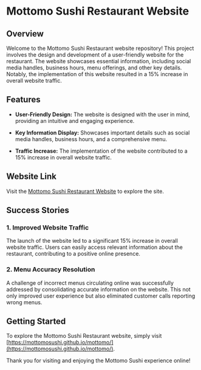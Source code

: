 # Mottomo Sushi Restaurant Website

## Overview

Welcome to the Mottomo Sushi Restaurant website repository! This project involves the design and development of a user-friendly website for the restaurant. The website showcases essential information, including social media handles, business hours, menu offerings, and other key details. Notably, the implementation of this website resulted in a 15% increase in overall website traffic.

## Features

- **User-Friendly Design:** The website is designed with the user in mind, providing an intuitive and engaging experience.

- **Key Information Display:** Showcases important details such as social media handles, business hours, and a comprehensive menu.

- **Traffic Increase:** The implementation of the website contributed to a 15% increase in overall website traffic.

## Website Link

Visit the [Mottomo Sushi Restaurant Website](https://mottomosushi.github.io/mottomo/) to explore the site.

## Success Stories

### 1. Improved Website Traffic

The launch of the website led to a significant 15% increase in overall website traffic. Users can easily access relevant information about the restaurant, contributing to a positive online presence.

### 2. Menu Accuracy Resolution

A challenge of incorrect menus circulating online was successfully addressed by consolidating accurate information on the website. This not only improved user experience but also eliminated customer calls reporting wrong menus.

## Getting Started

To explore the Mottomo Sushi Restaurant website, simply visit [https://mottomosushi.github.io/mottomo/](https://mottomosushi.github.io/mottomo/).

Thank you for visiting and enjoying the Mottomo Sushi experience online!

